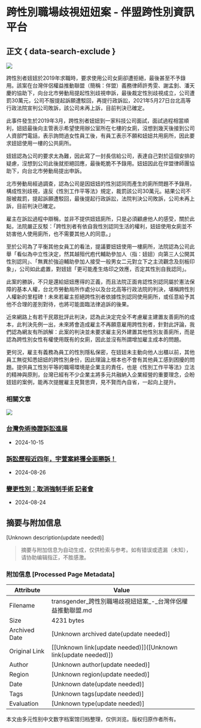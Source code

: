 # 跨性別職場歧視妞妞案 - 伴盟跨性別資訊平台

## 正文 { data-search-exclude }


![](https://assets.tapcpr.org/transgender/2021/12/截圖-2021-12-20-上午3.04.44-1024x801.png)

跨性別者妞妞於2019年求職時，要求使用公司女廁卻遭拒絕，最後甚至不予錄用。該案在台灣伴侶權益推動聯盟（簡稱：伴盟）義務律師許秀雯、謝孟釗、潘天慶的協助下，向台北市勞動局提起性別歧視申訴，最後裁定性別歧視成立，公司遭罰30萬元，公司不服提起訴願遭駁回，再提行政訴訟，2021年5月27日台北高等行政法院宣判公司敗訴，該公司未再上訴，目前判決已確定。

此事件發生於2019年3月，跨性別者妞妞到一家科技公司面試，面試過程相當順利，妞妞最後向主管表示希望使用辦公室所在七樓的女廁，沒想到幾天後接到公司人資部門電話，表示詢問過女性員工後，有員工表示不願和妞妞共用廁所，因此要求妞妞使用一樓的公共廁所。

妞妞認為公司的要求太為難，因此寫了一封長信給公司，表達自己對於這個安排的疑慮，沒想到公司此後就拒絕回應，最後乾脆不予錄用。妞妞因此在伴盟律師團協助下，向台北市勞動局提出申訴。

北市勞動局經過調查，認為公司是因妞妞的性別認同而產生的廁所問題不予錄用，構成性別歧視，違反《性別工作平等法》規定，裁罰該公司30萬元。結果公司不服被裁罰，提起訴願遭駁回，最後提起行政訴訟，法院判決公司敗訴，公司未再上訴，目前判決已確定。

雇主在訴訟過程中辯稱，並非不提供妞妞廁所，只是必須顧慮他人的感受，關於此點，法院嚴正反駁：「跨性別者有依自我性別認同生活的權利，妞妞使用女廁並不妨害他人使用廁所，也不需要其他人的同意。」

至於公司為了平衡其他女員工的看法，提議要妞妞使用一樓廁所，法院認為公司此舉「看似為中立性決定，然其越殂代庖代輔助參加人（指：妞妞）向第三人公開其性別認同」、「無異於強迫輔助參加人接受一般男女二元對立下之主流觀念及刻板印象」，公司如此處置，對妞妞「更可能產生烙印之效應，否定其性別自我認同」。

此案的勝訴，不只是還給妞妞應得的正義，而且法院正面肯認性別認同屬於憲法保障的基本人權，台北市勞動局所作處分以及台北高等行政法院的判決，堪稱跨性別人權新的里程碑！未來若雇主拒絕跨性別者依據性別認同使用廁所，或任意給予其他不合理的差別對待，也將可能面臨法律追訴的後果。

近來網路上有若干民眾批評此判決，認為此決定完全不考慮雇主建置友善廁所的成本，此判決先例一出，未來將會造成雇主不再願意雇用跨性別者，針對此評論，我們認為網友有所誤解：此案的判決並未要求雇主另外建置其他性別友善廁所，而是認為跨性別女性有權使用既有的女廁，因此並沒有所謂增加雇主成本的問題。

更何況，雇主有義務為員工的性別隱私保密，在妞妞未主動向他人出櫃以前，其他員工無從知悉妞妞的跨性別身份，因此理論上根本也不會有其他員工感到困擾的問題。提供員工性別平等的職場環境是企業主的責任，也是《性別工作平等法》立法的精神與原則，台灣已經有不少企業主將多元共融納入企業經營的重要理念，企盼妞妞的案例，能再次提醒雇主見賢思齊，見不賢而內自省，一起向上提升。

### 相關文章

![](https://transgender.tapcpr.org/wp-content/uploads/2024/10/讀讀想想系列1_04-05-300x300.jpg)

### [台灣免術換證訴訟進展](https://transgender.tapcpr.org/archives/8731)

- 2024-10-15

### [訴訟歷程近四年，宇萱案終獲全面勝訴！](https://transgender.tapcpr.org/archives/8228)

- 2024-08-26

### [變更性別：取消強制手術 記者會](https://transgender.tapcpr.org/archives/8117)

- 2024-08-24
<!-- tcd_original_link https://transgender.tapcpr.org/archives/1588 -->


## 摘要与附加信息

<!-- tcd_abstract -->
[Unknown description(update needed)]
<!-- tcd_abstract_end -->

> 摘要与附加信息为自动生成，仅供检索与参考。如有错误或遗漏（未知），请协助编辑指正，不胜感激。

### 附加信息 [Processed Page Metadata]

| Attribute       | Value                                  |
|-----------------|----------------------------------------|
| Filename        | transgender_跨性別職場歧視妞妞案_-_台灣伴侶權益推動聯盟.md                             |
| Size            | 4231 bytes                           |
| Archived Date   | [Unknown archived date(update needed)]                             |
| Original Link   | [[Unknown link(update needed)]]([Unknown link(update needed)])                       |
| Author          | [Unknown author(update needed)]                               |
| Region          | [Unknown region(update needed)]                               |
| Date            | [Unknown date(update needed)]                                 |
| Tags            | [Unknown tags(update needed)]                                 |
| Evaluation            | [Unknown type(update needed)]                                 |
<!-- tcd_table_end -->

本文由多元性别中文数字档案馆归档整理，仅供浏览。版权归原作者所有。
